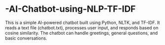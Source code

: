 # -AI-Chatbot-using-NLP-TF-IDF
This is a simple AI-powered chatbot built using Python, NLTK, and TF-IDF. It reads a text file (chatbot.txt), processes user input, and responds based on cosine similarity. The chatbot can handle greetings, general questions, and basic conversations.

